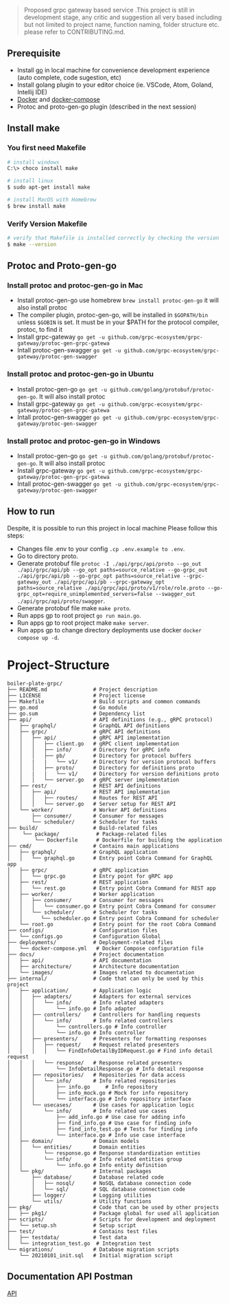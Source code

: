 > Proposed grpc gateway based service .This project is still in development stage, any critic and suggestion all very based including but not limited to project name, function naming, folder structure etc. please refer to CONTRIBUTING.md.

## Prerequisite

- Install [go](https://golang.org/doc/install) in local machine for convenience development experience (auto complete, code sugestion, etc)
- Install golang plugin to your editor choice (ie. VSCode, Atom, Goland, Intellij IDE)
- [Docker](https://docs.docker.com/install/) and [docker-compose](https://docs.docker.com/compose/)
- Protoc and proto-gen-go plugin (described in the next session)

## Install make

### You first need Makefile

```sh
# install windows
C:\> choco install make
```

```sh
# install linux
$ sudo apt-get install make
```

```sh
# install MacOS with Homebrew
$ brew install make
```

### Verify Version Makefile

```sh
# verify that Makefile is installed correctly by checking the version
$ make --version
```

## Protoc and Proto-gen-go

### Install protoc and protoc-gen-go in Mac

- Install protoc-gen-go use homebrew `brew install protoc-gen-go` it will also install protoc
- The compiler plugin, protoc-gen-go, will be installed in `$GOPATH/bin` unless `$GOBIN` is set. It must be in your $PATH for the protocol compiler, protoc, to find it
- Install grpc-gateway  `go get -u github.com/grpc-ecosystem/grpc-gateway/protoc-gen-grpc-gatewa`
- Intall protoc-gen-swagger `go get -u github.com/grpc-ecosystem/grpc-gateway/protoc-gen-swagger`

### Install protoc and protoc-gen-go in Ubuntu

- Install protoc-gen-go `go get -u github.com/golang/protobuf/protoc-gen-go`. It will also install protoc
- Install grpc-gateway  `go get -u github.com/grpc-ecosystem/grpc-gateway/protoc-gen-grpc-gatewa`
- Intall protoc-gen-swagger `go get -u github.com/grpc-ecosystem/grpc-gateway/protoc-gen-swagger`

### Install protoc and protoc-gen-go in Windows

- Install protoc-gen-go `go get -u github.com/golang/protobuf/protoc-gen-go`. It will also install protoc
- Install grpc-gateway  `go get -u github.com/grpc-ecosystem/grpc-gateway/protoc-gen-grpc-gatewa`
- Intall protoc-gen-swagger `go get -u github.com/grpc-ecosystem/grpc-gateway/protoc-gen-swagger`

## How to run

Despite, it is possible to run this project in local machine Please follow this steps:
- Changes file .env to your config `.cp .env.example to .env`.
- Go to directory proto.
- Generate protobuf file `protoc -I ./api/grpc/api/proto --go_out ./api/grpc/api/pb --go_opt paths=source_relative --go-grpc_out ./api/grpc/api/pb --go-grpc_opt paths=source_relative --grpc-gateway_out ./api/grpc/api/pb --grpc-gateway_opt paths=source_relative ./api/grpc/api/proto/v1/role/role.proto --go-grpc_opt=require_unimplemented_servers=false --swagger_out ./api/grpc/api/proto/swagger`.
- Generate protobuf file make `make proto`.
- Run apps gp to root project `go run main.go`.
- Run apps gp to root project make `make server`.
- Run apps gp to change directory deployments use docker `docker compose up -d`.

# Project-Structure

    boiler-plate-grpc/
    ├── README.md               # Project description
    ├── LICENSE                 # Project license
    ├── Makefile                # Build scripts and common commands
    ├── go.mod                  # Go module
    ├── go.sum                  # Dependency list
    ├── api/                    # API definitions (e.g., gRPC protocol)
    │   ├── graphql/            # GraphQL API definitions
    │   ├── grpc/               # gRPC API definitions
    │   │   ├── api/            # gRPC API implementation
    │   │   │   ├── client.go   # gRPC client implementation
    │   │   │   ├── info/       # Directory for gRPC info
    │   │   │   ├── pb/         # Directory for protocol buffers
    │   │   |   |   └── v1/     # Directory for version protocol buffers
    │   │   │   ├── proto/      # Directory for definitions proto
    │   │   |   |   └── v1/     # Directory for version definitions proto
    │   │   │   └── server.go   # gRPC server implementation
    │   ├── rest/               # REST API definitions
    │   │   ├── api/            # REST API implementation
    │   │   │   ├── routes/     # Routes for REST API
    │   │   │   └── server.go   # Server setup for REST API
    │   └── worker/             # Worker API definitions
    │       ├── consumer/       # Consumer for messages
    │       └── scheduler/      # Scheduler for tasks
    ├── build/                  # Build-related files
    │    └── package/            # Package-related files
    │        └── Dockerfile      # Dockerfile for building the application
    ├── cmd/                    # Contains main applications
    │   ├── graphql/            # GraphQL application
    │   │   └── graphql.go      # Entry point Cobra Command for GraphQL app
    │   ├── grpc/               # gRPC application
    │   │   └── grpc.go         # Entry point for gRPC app
    │   ├── rest/               # REST application
    │   │   └── rest.go         # Entry point Cobra Command for REST app
    │   ├── worker/             # Worker application
    │   │   ├── consumer/       # Consumer for messages
    │   │   │   └── consumer.go # Entry point Cobra Command for consumer
    │   │   └── scheduler/      # Scheduler for tasks
    │   │      └── scheduler.go # Entry point Cobra Command for scheduler
    │   └── root.go             # Entry point for the root Cobra Command
    ├── configs/                # Configuration files
    │   └── configs.go          # Configuration Global
    ├── deployments/            # Deployment-related files
    │   └── docker-compose.yml   # Docker Compose configuration file
    ├── docs/                   # Project documentation
    │   ├── api/                # API documentation
    │   ├── architecture/       # Architecture documentation
    │   └── images/             # Images related to documentation
    ├── internal/               # Code that can only be used by this project
    │   ├── application/        # Application logic
    │   │   ├── adapters/       # Adapters for external services
    │   │   │   └── info/       # Info related adapters
    │   │   │       └── info.go # Info adapter
    │   │   ├── controllers/    # Controllers for handling requests
    │   │   │   └── info/       # Info related controllers
    │   │   │       └── controllers.go # Info controller
    │   │   │       └── info.go # Info controller
    │   │   ├── presenters/     # Presenters for formatting responses
    │   │   │   ├── request/    # Request related presenters
    │   │   │   │   └── FindInfoDetailByIDRequest.go # Find info detail request
    │   │   │   └── response/   # Response related presenters
    │   │   │       └── InfoDetailResponse.go # Info detail response
    │   │   ├── repositories/   # Repositories for data access
    │   │   │   └── info/       # Info related repositories
    │   │   │       ├── info.go     # Info repository
    │   │   │       ├── info_mock.go # Mock for info repository
    │   │   │       └── interface.go # Info repository interface
    │   │   └── usecases/       # Use cases for application logic
    │   │       └── info/       # Info related use cases
    │   │           ├── add_info.go # Use case for adding info
    │   │           ├── find_info.go # Use case for finding info
    │   │           ├── find_info_test.go # Tests for finding info
    │   │           └── interface.go # Info use case interface
    │   ├── domain/             # Domain models
    │   │   └── entities/       # Domain entities
    │   │       └── response.go # Response standardization entities
    │   │       └── info/       # Info related entities group
    │   │           └── info.go # Info entity definition
    │   └── pkg/                # Internal packages
    │       ├── database/       # Database related code
    │       │   ├── nosql/      # NoSQL database connection code
    │       │   └── sql/        # SQL database connection code
    │       ├── logger/         # Logging utilities
    │       └── utils/          # Utility functions
    ├── pkg/                    # Code that can be used by other projects
    │   ├── pkg1/               # Package global for used all application
    ├── scripts/                # Scripts for development and deployment
    │   └── setup.sh            # Setup script
    ├── test/                   # Contains test files
    │   ├── testdata/           # Test data
    │   └── integration_test.go  # Integration test
    └── migrations/             # Database migration scripts
        └── 20210101_init.sql   # Initial migration script

## Documentation API Postman

[API](https://documenter.getpostman.com/view/42999233/2sAYk7SPpJ)